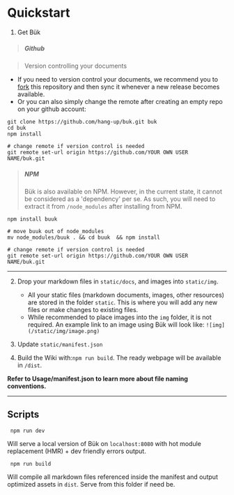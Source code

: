 # Quickstart

1. Get Bük

> ##### Github

> Version controlling your documents

* If you need to version control your documents, we recommend you to [fork](https://help.github.com/articles/fork-a-repo/) this repository and then sync it whenever a new release becomes available.
* Or you can also simply change the remote after creating an empty repo on your github account: 
```shell
git clone https://github.com/hang-up/buk.git buk
cd buk
npm install

# change remote if version control is needed
git remote set-url origin https://github.com/YOUR OWN USER NAME/buk.git
```

> ##### NPM
> Bük is also available on NPM. However, in the current state, it cannot be considered as a 'dependency' per se. As such, you will need to extract it from `/node_modules` after installing from NPM.

```shell
npm install buuk

# move buuk out of node_modules
mv node_modules/buuk . && cd buuk  && npm install

# change remote if version control is needed
git remote set-url origin https://github.com/YOUR OWN USER NAME/buk.git
```
---

2. Drop your markdown files in `static/docs`, and images into `static/img`.

   - All your static files (markdown documents, images, other resources) are stored in the folder `static`. This is where you will add any new files or make changes to existing files. 
   - While recommended to place images into the `img` folder, it is not required. An example link to an image using Bük will look like: `![img](/static/img/image.png)`

3. Update `static/manifest.json`

4. Build the Wiki with:`npm run build`.  The ready webpage will be available in `/dist`.

**Refer to Usage/manifest.json to learn more about file naming conventions.** 

---
## Scripts

```
 npm run dev
```
Will serve a local version of Bük on `localhost:8080` with hot module replacement (HMR) + dev friendly errors output.

```
 npm run build
```
Will compile all markdown files referenced inside the manifest and output optimized assets in `dist`.
Serve from this folder if need be.